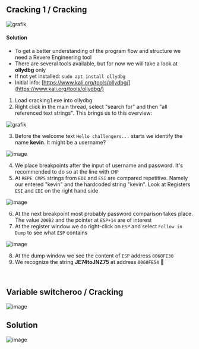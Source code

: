 ## Cracking 1 / Cracking

![grafik](https://user-images.githubusercontent.com/84674087/137898570-c9617660-c36f-4b71-8c83-16e2433e40a0.png)

#### Solution
- To get a better understanding of the program flow and structure we need a Revere Engineering tool
- There are several tools available, but for now we will take a look at **ollydbg** only
- If not yet installed: `sudo apt install ollydbg`
- Initial info: [https://www.kali.org/tools/ollydbg/](https://www.kali.org/tools/ollydbg/)

1. Load cracking1.exe into ollydbg
2. Right click in the main thread, select "search for" and then "all referenced text strings". This brings us to this overview:

![grafik](https://user-images.githubusercontent.com/84674087/138116134-0b1fcec7-1fe6-4cec-9947-358ba2a5d337.png)

3. Before the welcome text `Hello challengers...` starts we identify the name **kevin**. It might be a username?

![image](https://user-images.githubusercontent.com/84674087/159350890-1165215a-b663-4806-9b6f-ccbd8978cf77.png)

4. We place breakpoints after the input of username and password. It's recommended to do so at the line with `CMP`
5. At `REPE CMPS` strings from `EDI` and `ESI` are compared repetitive. Namely our entered "kevin" and the hardcoded string "kevin". Look at Registers `ESI` and `EDI` on the right hand side

![image](https://user-images.githubusercontent.com/84674087/159351712-de0570b1-ac48-4d70-9daf-746470aa9aed.png)

6. At the next breakpoint most probably password comparison takes place. The value `200B2` and the pointer at `ESP+14` are of interest
7. At the register window we do right-click on `ESP` and select `Follow in Dump` to see what `ESP` contains

![image](https://user-images.githubusercontent.com/84674087/159351823-0ec8d1eb-cf19-4d71-af1c-8e7fffb1a7a1.png)

8. At the dump window we see the content of `ESP` address `0060FE30` 
9. We recognize the string **JE74toJNZ75** at address `0060FE54` 🙂

<br />

##  Variable switcheroo / Cracking

![image](https://user-images.githubusercontent.com/84674087/159357453-1feff0fb-f9c5-40dd-99ba-b73a6de0b8bd.png)

## Solution

![image](https://user-images.githubusercontent.com/84674087/159357237-837d1bfd-1ae7-4a06-8cb1-192c22cf4af4.png)

